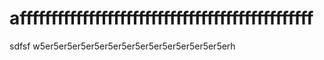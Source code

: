 # afffffffffffffffffffffffffffffffffffffffffffffff
sdfsf
w5er5er5er5er5er5er5er5er5er5er5er5er5er5erh

